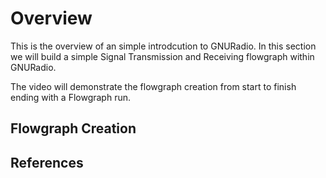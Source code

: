 # Overview
This is the overview of an simple introdcution to GNURadio. In this section we will build a simple Signal Transmission and Receiving flowgraph within GNURadio.

The video will demonstrate the flowgraph creation from start to finish ending with a Flowgraph run.
## Flowgraph Creation


## References
